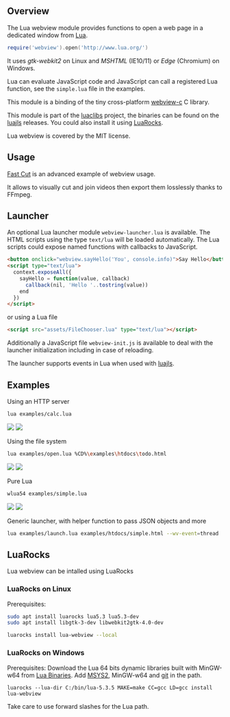 ## Overview

The Lua webview module provides functions to open a web page in a dedicated window from [Lua](http://www.lua.org/).

```lua
require('webview').open('http://www.lua.org/')
```

It uses *gtk-webkit2* on Linux and *MSHTML* (IE10/11) or *Edge* (Chromium) on Windows.

Lua can evaluate JavaScript code and JavaScript can call a registered Lua function, see the `simple.lua` file in the examples.

This module is a binding of the tiny cross-platform [webview-c](https://github.com/javalikescript/webview-c) C library.

This module is part of the [luaclibs](https://github.com/javalikescript/luaclibs) project,
the binaries can be found on the [luajls](https://github.com/javalikescript/luajls/releases/latest) releases.
You could also install it using [LuaRocks](#luarocks).

Lua webview is covered by the MIT license.

## Usage

[Fast Cut](https://github.com/javalikescript/fcut) is an advanced example of webview usage.

It allows to visually cut and join videos then export them losslessly thanks to FFmpeg.

## Launcher

An optional Lua launcher module `webview-launcher.lua` is available.
The HTML scripts using the type `text/lua` will be loaded automatically.
The Lua scripts could expose named functions with callbacks to JavaScript.

```html
<button onclick="webview.sayHello('You', console.info)">Say Hello</button>
<script type="text/lua">
  context.exposeAll({
    sayHello = function(value, callback)
      callback(nil, 'Hello '..tostring(value))
    end
  })
</script>
```
or using a Lua file
```html
<script src="assets/FileChooser.lua" type="text/lua"></script>
```

Additionally a JavaScript file `webview-init.js` is available to deal with the launcher initialization including in case of reloading.

The launcher supports events in Lua when used with [luajls](https://github.com/javalikescript/luajls).

## Examples

Using an HTTP server
```sh
lua examples/calc.lua
```

<img src="https://javalikescript.github.io/lua-webview/screenshots/lua-webview-calc-linux.png" />
<img src="https://javalikescript.github.io/lua-webview/screenshots/lua-webview-calc-windows.png" />

Using the file system
```sh
lua examples/open.lua %CD%\examples\htdocs\todo.html
```

<img src="https://javalikescript.github.io/lua-webview/screenshots/lua-webview-todo-linux.png" />
<img src="https://javalikescript.github.io/lua-webview/screenshots/lua-webview-todo-windows.png" />

Pure Lua
```sh
wlua54 examples/simple.lua
```

<img src="https://javalikescript.github.io/lua-webview/screenshots/lua-webview-simple-linux.png" />
<img src="https://javalikescript.github.io/lua-webview/screenshots/lua-webview-simple-windows.png" />

Generic launcher, with helper function to pass JSON objects and more
```sh
lua examples/launch.lua examples/htdocs/simple.html --wv-event=thread
```

## LuaRocks

Lua webview can be intalled using LuaRocks

### LuaRocks on Linux

Prerequisites:
```sh
sudo apt install luarocks lua5.3 lua5.3-dev
sudo apt install libgtk-3-dev libwebkit2gtk-4.0-dev
```

```sh
luarocks install lua-webview --local
```

### LuaRocks on Windows

Prerequisites:
Download the Lua 64 bits dynamic libraries built with MinGW-w64 from [Lua Binaries](https://sourceforge.net/projects/luabinaries/).
Add [MSYS2](https://www.msys2.org/), MinGW-w64 and [git](https://git-scm.com/) in the path.


```Batchfile
luarocks --lua-dir C:/bin/lua-5.3.5 MAKE=make CC=gcc LD=gcc install lua-webview
```
Take care to use forward slashes for the Lua path.
